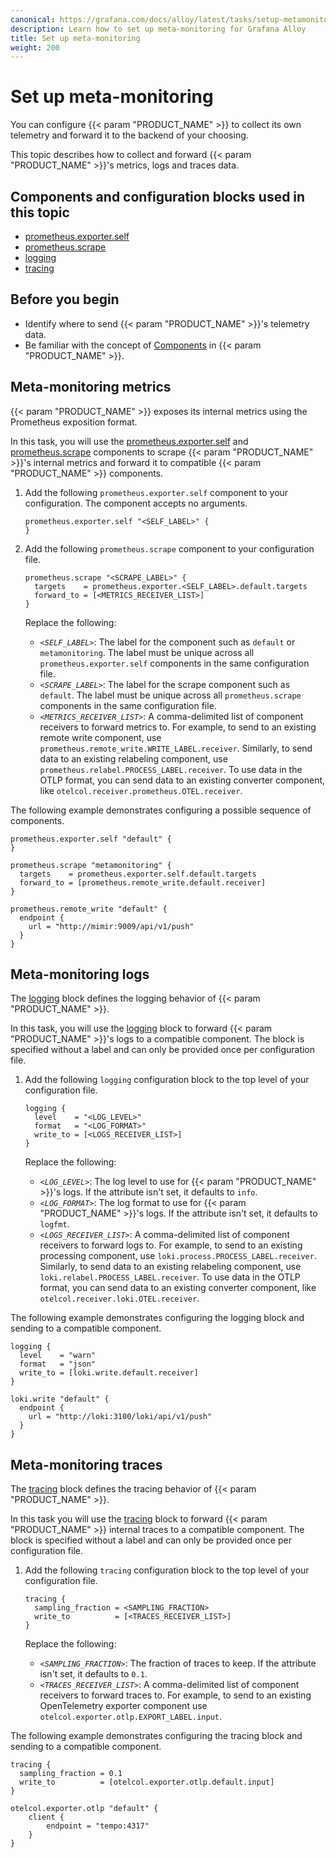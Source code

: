 ```yaml
---
canonical: https://grafana.com/docs/alloy/latest/tasks/setup-metamonitoring/
description: Learn how to set up meta-monitoring for Grafana Alloy
title: Set up meta-monitoring
weight: 200
---
```


# Set up meta-monitoring

You can configure {{< param "PRODUCT_NAME" >}} to collect its own telemetry and forward it to the backend of your choosing.

This topic describes how to collect and forward {{< param "PRODUCT_NAME" >}}'s metrics, logs and traces data.

## Components and configuration blocks used in this topic

* [prometheus.exporter.self][]
* [prometheus.scrape][]
* [logging][]
* [tracing][]

## Before you begin

* Identify where to send {{< param "PRODUCT_NAME" >}}'s telemetry data.
* Be familiar with the concept of [Components][] in {{< param "PRODUCT_NAME" >}}.

## Meta-monitoring metrics

{{< param "PRODUCT_NAME" >}} exposes its internal metrics using the Prometheus exposition format.

In this task, you will use the [prometheus.exporter.self][] and [prometheus.scrape][] components to scrape {{< param "PRODUCT_NAME" >}}'s  internal metrics and forward it to compatible {{< param "PRODUCT_NAME" >}} components.

1. Add the following `prometheus.exporter.self` component to your configuration. The component accepts no arguments.

   ```river
   prometheus.exporter.self "<SELF_LABEL>" {
   }
   ```

1. Add the following `prometheus.scrape` component to your configuration file.
   ```river
   prometheus.scrape "<SCRAPE_LABEL>" {
     targets    = prometheus.exporter.<SELF_LABEL>.default.targets
     forward_to = [<METRICS_RECEIVER_LIST>]
   }
   ```

   Replace the following:
   - _`<SELF_LABEL>`_: The label for the component such as `default` or `metamonitoring`. The label must be unique across all `prometheus.exporter.self` components in the same configuration file.
   - _`<SCRAPE_LABEL>`_: The label for the scrape component such as `default`. The label must be unique across all `prometheus.scrape` components in the same configuration file.
   - _`<METRICS_RECEIVER_LIST>`_: A comma-delimited list of component receivers to forward metrics to.
     For example, to send to an existing remote write component, use `prometheus.remote_write.WRITE_LABEL.receiver`.
     Similarly, to send data to an existing relabeling component, use `prometheus.relabel.PROCESS_LABEL.receiver`.
     To use data in the OTLP format, you can send data to an existing converter component, like `otelcol.receiver.prometheus.OTEL.receiver`.

The following example demonstrates configuring a possible sequence of components.

```river
prometheus.exporter.self "default" {
}

prometheus.scrape "metamonitoring" {
  targets    = prometheus.exporter.self.default.targets
  forward_to = [prometheus.remote_write.default.receiver]
}

prometheus.remote_write "default" {
  endpoint {
    url = "http://mimir:9009/api/v1/push"
  }
}
```

## Meta-monitoring logs

The [logging][] block defines the logging behavior of {{< param "PRODUCT_NAME" >}}.

In this task, you will use the [logging][] block to forward {{< param "PRODUCT_NAME" >}}'s logs to a compatible component.
The block is specified without a label and can only be provided once per configuration file.

1. Add the following `logging` configuration block to the top level of your configuration file.

   ```river
   logging {
     level    = "<LOG_LEVEL>"
     format   = "<LOG_FORMAT>"
     write_to = [<LOGS_RECEIVER_LIST>]
   }
   ```

   Replace the following:
   - _`<LOG_LEVEL>`_: The log level to use for {{< param "PRODUCT_NAME" >}}'s logs. If the attribute isn't set, it defaults to `info`.
   - _`<LOG_FORMAT>`_: The log format to use for {{< param "PRODUCT_NAME" >}}'s logs. If the attribute isn't set, it defaults to `logfmt`.
   - _`<LOGS_RECEIVER_LIST>`_: A comma-delimited list of component receivers to forward logs to.
     For example, to send to an existing processing component, use `loki.process.PROCESS_LABEL.receiver`.
     Similarly, to send data to an existing relabeling component, use `loki.relabel.PROCESS_LABEL.receiver`.
     To use data in the OTLP format, you can send data to an existing converter component, like `otelcol.receiver.loki.OTEL.receiver`.

The following example demonstrates configuring the logging block and sending to a compatible component.

```river
logging {
  level    = "warn"
  format   = "json"
  write_to = [loki.write.default.receiver]
}

loki.write "default" {
  endpoint {
    url = "http://loki:3100/loki/api/v1/push"
  }
}

```

## Meta-monitoring traces

The [tracing][] block defines the tracing behavior of {{< param "PRODUCT_NAME" >}}.

In this task you will use the [tracing][] block to forward {{< param "PRODUCT_NAME" >}} internal traces to a compatible component. The block is specified without a label and can only be provided once per configuration file.

1. Add the following `tracing` configuration block to the top level of your configuration file.

   ```river
   tracing {
     sampling_fraction = <SAMPLING_FRACTION>
     write_to          = [<TRACES_RECEIVER_LIST>]
   }
   ```

   Replace the following:
   - _`<SAMPLING_FRACTION>`_: The fraction of traces to keep. If the attribute isn't set, it defaults to `0.1`.
   - _`<TRACES_RECEIVER_LIST>`_: A comma-delimited list of component receivers to forward traces to.
     For example, to send to an existing OpenTelemetry exporter component use `otelcol.exporter.otlp.EXPORT_LABEL.input`.

The following example demonstrates configuring the tracing block and sending to a compatible component.

```river
tracing {
  sampling_fraction = 0.1
  write_to          = [otelcol.exporter.otlp.default.input]
}

otelcol.exporter.otlp "default" {
    client {
        endpoint = "tempo:4317"
    }
}
```

[prometheus.exporter.self]: ../../reference/components/prometheus.exporter.self
[prometheus.scrape]: ../../reference/components/prometheus.scrape
[logging]: ../../reference/config-blocks/logging
[tracing]: ../../reference/config-blocks/tracing
[Components]: ../../concepts/components
